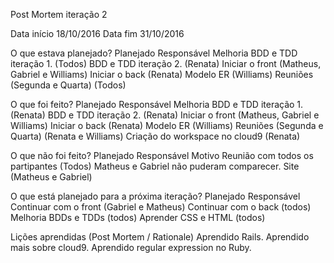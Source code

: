 Post Mortem iteração 2

Data início	18/10/2016
Data fim	31/10/2016


O que estava planejado?
	Planejado						            Responsável
	Melhoria BDD e TDD iteração 1.				(Todos)
	BDD e TDD iteração 2.				        (Renata)
	Iniciar o front						        (Matheus, Gabriel e Williams)
	Iniciar o back					            (Renata)
	Modelo ER					                (Williams)
	Reuniões (Segunda e Quarta)	                (Todos)


O que foi feito?
	Planejado						            Responsável
	Melhoria BDD e TDD iteração 1.				(Renata)
	BDD e TDD iteração 2.				        (Renata)
	Iniciar o front						        (Matheus, Gabriel e Williams)
	Iniciar o back					            (Renata)
	Modelo ER					                (Williams)
	Reuniões (Segunda e Quarta)	                (Renata e Williams)
    Criação do workspace no cloud9              (Renata)


O que não foi feito?
	Planejado						            Responsável		                Motivo
	Reunião com todos os partipantes			(Todos)			                Matheus e Gabriel não puderam comparecer.
	Site						                (Matheus e Gabriel)	             


O que está planejado para a próxima iteração?
	Planejado						            Responsável
	Continuar com o front						(Gabriel e Matheus)
	Continuar com o back						(todos)
	Melhoria BDDs e TDDs					    (todos)
    Aprender CSS e HTML                         (todos)
    
Lições aprendidas (Post Mortem / Rationale)
	Aprendido Rails.
	Aprendido mais sobre cloud9.
    Aprendido regular expression no Ruby.

